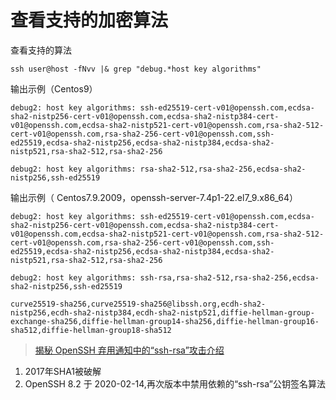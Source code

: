 # 查看支持的加密算法

查看支持的算法

```纯文本
ssh user@host -fNvv |& grep "debug.*host key algorithms"
```

输出示例（Centos9）

```纯文本
debug2: host key algorithms: ssh-ed25519-cert-v01@openssh.com,ecdsa-sha2-nistp256-cert-v01@openssh.com,ecdsa-sha2-nistp384-cert-v01@openssh.com,ecdsa-sha2-nistp521-cert-v01@openssh.com,rsa-sha2-512-cert-v01@openssh.com,rsa-sha2-256-cert-v01@openssh.com,ssh-ed25519,ecdsa-sha2-nistp256,ecdsa-sha2-nistp384,ecdsa-sha2-nistp521,rsa-sha2-512,rsa-sha2-256

debug2: host key algorithms: rsa-sha2-512,rsa-sha2-256,ecdsa-sha2-nistp256,ssh-ed25519
```

输出示例（ Centos7.9.2009，openssh-server-7.4p1-22.el7\_9.x86\_64）

```纯文本
debug2: host key algorithms: ssh-ed25519-cert-v01@openssh.com,ecdsa-sha2-nistp256-cert-v01@openssh.com,ecdsa-sha2-nistp384-cert-v01@openssh.com,ecdsa-sha2-nistp521-cert-v01@openssh.com,rsa-sha2-512-cert-v01@openssh.com,rsa-sha2-256-cert-v01@openssh.com,ssh-ed25519,ecdsa-sha2-nistp256,ecdsa-sha2-nistp384,ecdsa-sha2-nistp521,rsa-sha2-512,rsa-sha2-256

debug2: host key algorithms: ssh-rsa,rsa-sha2-512,rsa-sha2-256,ecdsa-sha2-nistp256,ssh-ed25519
```

```纯文本
curve25519-sha256,curve25519-sha256@libssh.org,ecdh-sha2-nistp256,ecdh-sha2-nistp384,ecdh-sha2-nistp521,diffie-hellman-group-exchange-sha256,diffie-hellman-group14-sha256,diffie-hellman-group16-sha512,diffie-hellman-group18-sha512
```

> [揭秘 OpenSSH 弃用通知中的“ssh-rsa”](https://levelup.gitconnected.com/demystifying-ssh-rsa-in-openssh-deprecation-notice-22feb1b52acd "揭秘 OpenSSH 弃用通知中的“ssh-rsa”")[攻击介绍](https://shattered.it/ "攻击介绍")

1.  2017年SHA1被破解
2.  OpenSSH 8.2 于 2020-02-14,再次版本中禁用依赖的“ssh-rsa”公钥签名算法
